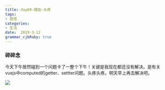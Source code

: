 ```yaml
---
title: day60-理由-头疼
tags: 
- 感悟
categories: 
- 生活
date:  2019-3-12
grammar_cjkRuby: true
---
```

### 碎碎念
今天下午居然碰到一个问题卡了一整个下午！关键是我现在都还没有解决。是有关vuejs中computed的getter、settter问题。头疼头疼。明天早上再去解决吧。

![](https://ws1.sinaimg.cn/large/b15ca614gy1g10dnl5cn5j20dw099dfw.jpg)

<!--more-->
